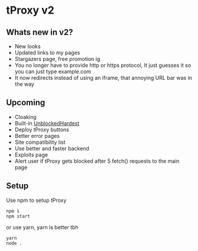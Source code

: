 # tProxy v2
## Whats new in v2?
- New looks  
- Updated links to my pages  
- Stargazers page, free promotion ig  
- You no longer have to provide http or https protocol, It just guesses it so you can just type example.com  
- It now redirects instead of using an iframe, that annoying URL bar was in the way
## Upcoming
- Cloaking  
- Built-in <a href="https://github.com/SevenworksDev/UnblockedHardest">UnblockedHardest</a>  
- Deploy tProxy buttons  
- Better error pages  
- Site compatibility list  
- Use better and faster backend
- Exploits page
- Alert user if tProxy gets blocked after 5 fetch() requests to the main page
## Setup
Use npm to setup tProxy
```
npm i
npm start
```
or use yarn, yarn is better tbh
```
yarn
node .
```
